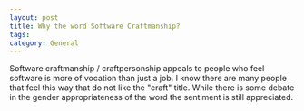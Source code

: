 ```yaml
---
layout: post
title: Why the word Software Craftmanship?
tags: 
category: General
---
```

Software craftmanship / craftpersonship appeals to people who feel software is more of vocation than just a job. I know there are many people that feel this way that do not like the "craft" title. While there is some debate in the gender appropriateness of the word the sentiment is still appreciated.
